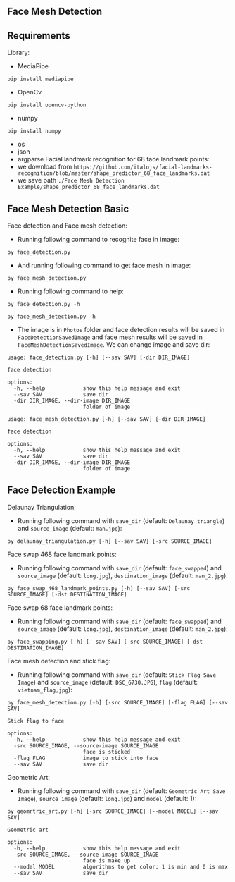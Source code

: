 ## **Face Mesh Detection**

## Requirements
Library:
- MediaPipe
```
pip install mediapipe
```
- OpenCv
```
pip install opencv-python
```
- numpy
```
pip install numpy
```
- os
- json
- argparse
Facial landmark recognition for 68 face landmark points:
- we download from `https://github.com/italojs/facial-landmarks-recognition/blob/master/shape_predictor_68_face_landmarks.dat`
- we save path `./Face Mesh Detection Example/shape_predictor_68_face_landmarks.dat`
## Face Mesh Detection Basic
Face detection and Face mesh detection:
- Running following command to recognite face in image:
```
py face_detection.py
```
- And running following command to get face mesh in image:
```
py face_mesh_detection.py
```
- Running following command to help:
```
py face_detection.py -h
```
```
py face_mesh_detection.py -h
```
- The image is in `Photos` folder and face detection results will be saved in `FaceDetectionSavedImage` and face mesh results will be saved in `FaceMeshDetectionSavedImage`. We can change image and save dir:
```
usage: face_detection.py [-h] [--sav SAV] [-dir DIR_IMAGE]

face detection

options:
  -h, --help            show this help message and exit
  --sav SAV             save dir
  -dir DIR_IMAGE, --dir-image DIR_IMAGE
                        folder of image
```
```
usage: face_mesh_detection.py [-h] [--sav SAV] [-dir DIR_IMAGE]

face detection

options:
  -h, --help            show this help message and exit
  --sav SAV             save dir
  -dir DIR_IMAGE, --dir-image DIR_IMAGE
                        folder of image
```
## Face Detection Example
Delaunay Triangulation:
- Running following command with `save_dir` (default: `Delaunay triangle`) and `source_image` (default: `man.jpg`):
```
py delaunay_triangulation.py [-h] [--sav SAV] [-src SOURCE_IMAGE]
```
Face swap 468 face landmark points:
- Running following command with `save_dir` (default: `face_swapped`) and `source_image` (default: `long.jpg`), `destination_image` (default: `man_2.jpg`):
```
py face_swap_468_landmark_points.py [-h] [--sav SAV] [-src SOURCE_IMAGE] [-dst DESTINATION_IMAGE]
```
Face swap 68 face landmark points:
- Running following command with `save_dir` (default: `face_swapped`) and `source_image` (default: `long.jpg`), `destination_image` (default: `man_2.jpg`):
```
py face_swapping.py [-h] [--sav SAV] [-src SOURCE_IMAGE] [-dst DESTINATION_IMAGE]
```
Face mesh detection and stick flag:
- Running following command with `save_dir` (default: `Stick Flag Save Image`) and `source_image` (default: `DSC_6730.JPG`), `flag` (default: `vietnam_flag,jpg`):
```
py face_mesh_detection.py [-h] [-src SOURCE_IMAGE] [-flag FLAG] [--sav SAV]
```
```
Stick flag to face

options:
  -h, --help            show this help message and exit
  -src SOURCE_IMAGE, --source-image SOURCE_IMAGE
                        face is sticked
  -flag FLAG            image to stick into face
  --sav SAV             save dir
```
Geometric Art:
- Running following command with `save_dir` (default: `Geometric Art Save Image`), `source_image` (default: `long.jpg`) and `model` (default: 1):
```
py geomrtric_art.py [-h] [-src SOURCE_IMAGE] [--model MODEL] [--sav SAV]
```
```
Geometric art

options:
  -h, --help            show this help message and exit
  -src SOURCE_IMAGE, --source-image SOURCE_IMAGE
                        face is make up
  --model MODEL         algorithms to get color: 1 is min and 0 is max
  --sav SAV             save dir
```
